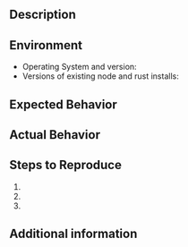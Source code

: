 <!-- Provide a general summary of the issue in the Title above -->

## Description
<!-- Provide a more detailed introduction to the issue itself. -->

## Environment

* Operating System and version:
* Versions of existing node and rust installs:

## Expected Behavior
<!-- What should happen -->

## Actual Behavior
<!-- What happens instead -->

## Steps to Reproduce
<!-- aA unambiguous set of steps to reproduce this bug. Include code, if relevant. -->
1.
2.
3.

## Additional information
<!-- Anything else you think would be useful; including suggested fixes :) -->

